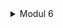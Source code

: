 <details>

<summary>Modul 6</summary>

# Commit 1 Reflection notes
Kode Rust tersebut merupakan implementasi dari sebuah server TCP sederhana yang pake listener saat let listener koneksi masuk pada IP 127.0.0.1:7878. Ia dapat menangani setiap koneksi dengan membaca permintaan HTTP per baris di function handle_request. Saat koneksi baru diterima, server membaca setiap baris permintaan HTTP (buffreader) secara berturut-turut hingga menemui baris kosong yang menandakan akhir dari request. Selanjutnya, server mencetak request HTTP tersebut ke komputer. Di kode tersebut saat di loop akan menghandle request. Jadi bisa beberapa request yang dijalankan menghasilkan hasil yang berbeda.


# Commit 2 Reflection notes

[image1](commit2.png)

Kode fn handle_connection(mut stream: TcpStream) 
menerima sebuah parameter stream yang merupakan sebuah TcpStream. TcpStream adalah tipe yang digunakan untuk membaca dan menulis data melalui koneksi TCP.

let buf_reader = BufReader::new(&mut stream);
Kode ini membuat sebuah BufReader yang digunakan untuk membaca data dari stream. BufReader digunakan untuk membaca data secara efisien dengan melakukan buffering

let http request
membaca baris-baris dari stream, mengumpulkannya ke dalam sebuah Vec<_>, dan kemudian menghentikan proses pembacaan ketika sebuah baris kosong ditemukan.

let status line mengirim respons berhasil jika berhasil

let content utk membaca file dr path yg dikasi

let length = contents.len();
Ini menghitung panjang dari isi file yang telah dibaca sebelumnya.

let response = format!("{status_line}\r\nContent-Length:{length}\r\n\r\n{contents}");
Kode ini membuat respons HTTP dengan menggunakan format string. Variabel status_line dan length akan dimasukkan ke dalam respons. Setelah header respons, baris kosong diperlukan untuk menandakan akhir dari header HTTP, kemudian diikuti dengan isi file HTML.

stream.write_all(response.as_bytes()).unwrap();
Kode ini menuliskan respons yang telah dibuat ke dalam stream. .as_bytes() digunakan untuk mengonversi respons dari tipe String menjadi slice byte. 

# Commit 3 Reflection Notes

[image2](commit3.png)

Pada kali ini jika mengakses link selain dari /hello maka akan menimbulkan bad request. Dengan melakukan refactoring hanya menambahkan bad.html pada templates dan mengubah request method. Kita harus menggunakan refactoring karena mempercepat pengerjaan dan menghemat waktu dari berbagai potensi bug. 

Pada kode let request method pertama memecah url sehingga mendapatkan requestnya serta pathnya. 

<br>let (request_method, path) = if let Some(first_line) = http_request.first() {
        let mut parts = first_line.split_whitespace();
        let method = parts.next();
        let path = parts.next().unwrap_or("/");
        (method, path)
    } else {
        (None, "/")
    };</br>

lalu pada bagian if tinggal sama kan dengan path /hello maka akan mengakses hello.html

<br> // Check if the request method is GET and if the path is "/hello"
    if request_method == Some("GET") && path == "/hello" {
        status_line = "HTTP/1.1 200 OK";
        contents = fs::read_to_string("src/templates/hello.html").unwrap
        });
    } else {
        status_line = "HTTP/1.1 400 Bad Request";
        contents = fs::read_to_string("src/templates/bad.html").unwrap_or_else(|_| {
            
</br>

# Commit 4 Reflection Notes

Ketika mengakses "/sleep", server akan mengalami penundaan selama 5 detik sebelum konten dari "/hello" . Penundaan ini disebabkan oleh penggunaan fungsi thread::sleep(Duration::from_secs(5)); dalam kode program. Fungsi ini memaksa thread eksekusi untuk diam selama periode waktu yang ditentukan sebelum melanjutkan eksekusi program. Oleh karena itu, ketika mengakses "/sleep", server akan menunda respon selama 5 detik sebelum dapat memberikan konten "/hello". Sementara itu, ketika mengakses "/hello", tidak ada perintah penundaan, sehingga server dapat langsung memberikan konten kepada pengguna tanpa ada penundaan tambahan. Ini menyebabkan perbedaan dalam kecepatan respons antara dua akses tersebut. Dengan demikian, penggunaan fungsi thread::sleep mengakibatkan penundaan dalam memberikan respons, sementara akses yang tidak melibatkan penundaan dapat memberikan respons secara langsung.


# Commit 5 Reflection Notes

ThreadPool multi-threaded memungkinkan eksekusi tugas-tugas secara paralel di beberapa thread, meningkatkan kinerja aplikasi dengan menggunakan sumber daya CPU yang tersedia secara lebih efisien. Dengan ThreadPool, aplikasi dapat tetap responsif terhadap peristiwa eksternal seperti interaksi pengguna atau permintaan jaringan tanpa menghalangi thread utama. Ini sangat bermanfaat dalam aplikasi yang membutuhkan pengolahan data besar, pemrosesan real-time, atau pengelolaan koneksi jaringan dalam lingkungan server. Penggunaan ThreadPool membantu mengoptimalkan penggunaan sumber daya, seperti CPU, memori, dan IO, dengan menangani tugas-tugas secara paralel tanpa perlu menunggu tugas sebelumnya selesai. Secara keseluruhan, ThreadPool memberikan cara yang efisien untuk meningkatkan responsivitas, kinerja, dan efisiensi aplikasi dalam pengolahan tugas-tugas secara bersamaan. Threadpool ini bisa dibuat dengan mudah menggunakan bahasa rust.











</details>